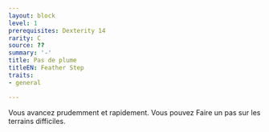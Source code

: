 ```yaml
---
layout: block
level: 1
prerequisites: Dexterity 14
rarity: C
source: ??
summary: '-'
title: Pas de plume
titleEN: Feather Step
traits:
- general

---
```


<p>Vous avancez prudemment et rapidement. Vous pouvez Faire un pas sur les terrains difficiles.</p>